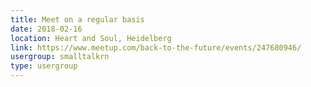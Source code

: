 ```yaml
---
title: Meet on a regular basis
date: 2018-02-16
location: Heart and Soul, Heidelberg
link: https://www.meetup.com/back-to-the-future/events/247680946/
usergroup: smalltalkrn
type: usergroup
---
```


